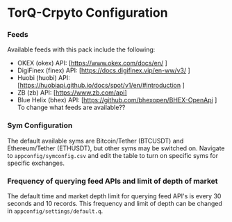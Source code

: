 # TorQ-Crpyto Configuration

### Feeds  
Available feeds with this pack include the following:    
 - OKEX (okex) API: [https://www.okex.com/docs/en/ ]
 - DigiFinex (finex) API: [https://docs.digifinex.vip/en-ww/v3/ ]
 - Huobi (huobi) API: [https://huobiapi.github.io/docs/spot/v1/en/#introduction ]
 - ZB (zb) API: [https://www.zb.com/api]
 - Blue Helix (bhex) API: [https://github.com/bhexopen/BHEX-OpenApi ]  
To change what feeds are available??  

### Sym Configuration  
The default available syms are Bitcoin/Tether (BTCUSDT) and Ethereum/Tether (ETHUSDT), but other syms may be switched on.
Navigate to `appconfig/symconfig.csv` and edit the table to turn on specific syms for specific exchanges.

### Frequency of querying feed APIs and limit of depth of market  
The default time and market depth limit for querying feed API's is every 30 seconds and 10 records.
This frequency and limit of depth can be changed in `appconfig/settings/default.q`.
